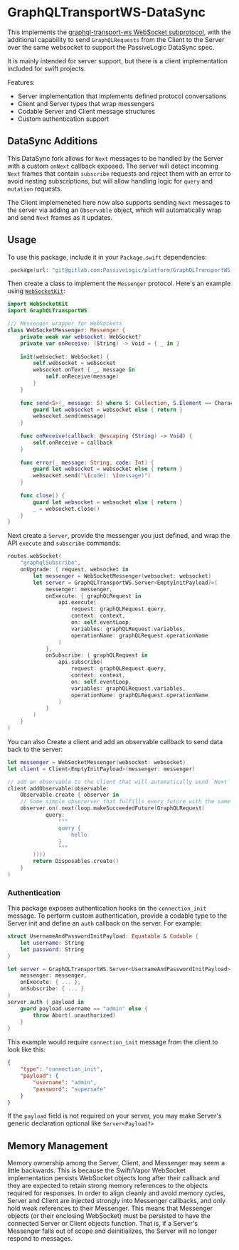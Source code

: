 # GraphQLTransportWS-DataSync

This implements the [graphql-transport-ws WebSocket subprotocol](https://github.com/enisdenjo/graphql-ws/blob/master/PROTOCOL.md), with the additional capability to send `GraphQLRequests` from the Client to the Server over the same websocket to support the PassiveLogic DataSync spec.

It is mainly intended for server support, but there is a client implementation included for swift projects.

Features:
- Server implementation that implements defined protocol conversations
- Client and Server types that wrap messengers
- Codable Server and Client message structures
- Custom authentication support

## DataSync Additions
This DataSync fork allows for `Next` messages to be handled by the Server with a custom `onNext` callback exposed. The server will detect incoming `Next` frames that contain `subscribe` requests and reject them with an error to avoid nesting subscriptions, but will allow handling logic for `query` and `mutation` requests.

The Client implemeneted here now also supports sending `Next` messages to the server via adding an `Observable` object, which will automatically wrap and send `Next` frames as it updates.

## Usage

To use this package, include it in your `Package.swift` dependencies:

```swift
.package(url: "git@gitlab.com:PassiveLogic/platform/GraphQLTransportWS.git", from: "<version>")
```

Then create a class to implement the `Messenger` protocol. Here's an example using
[`WebSocketKit`](https://github.com/vapor/websocket-kit):

```swift
import WebSocketKit
import GraphQLTransportWS

/// Messenger wrapper for WebSockets
class WebSocketMessenger: Messenger {
    private weak var websocket: WebSocket?
    private var onReceive: (String) -> Void = { _ in }
    
    init(websocket: WebSocket) {
        self.websocket = websocket
        websocket.onText { _, message in
            self.onReceive(message)
        }
    }
    
    func send<S>(_ message: S) where S: Collection, S.Element == Character {
        guard let websocket = websocket else { return }
        websocket.send(message)
    }
    
    func onReceive(callback: @escaping (String) -> Void) {
        self.onReceive = callback
    }
    
    func error(_ message: String, code: Int) {
        guard let websocket = websocket else { return }
        websocket.send("\(code): \(message)")
    }
    
    func close() {
        guard let websocket = websocket else { return }
        _ = websocket.close()
    }
}
```

Next create a `Server`, provide the messenger you just defined, and wrap the API `execute` and `subscribe` commands:

```swift
routes.webSocket(
    "graphqlSubscribe",
    onUpgrade: { request, websocket in
        let messenger = WebSocketMessenger(websocket: websocket)
        let server = GraphQLTransportWS.Server<EmptyInitPayload?>(
            messenger: messenger,
            onExecute: { graphQLRequest in
                api.execute(
                    request: graphQLRequest.query,
                    context: context,
                    on: self.eventLoop,
                    variables: graphQLRequest.variables,
                    operationName: graphQLRequest.operationName
                )
            },
            onSubscribe: { graphQLRequest in
                api.subscribe(
                    request: graphQLRequest.query,
                    context: context,
                    on: self.eventLoop,
                    variables: graphQLRequest.variables,
                    operationName: graphQLRequest.operationName
                )
            }
        )
    }
)
```

You can also Create a client and add an observable callback to send data back to the server:
```swift
let messenger = WebSocketMessenger(websocket: websocket)
let client = Client<EmptyInitPayload>(messenger: messenger)

// add an observable to the client that will automatically send `Next` frames to the server as it updates
client.addObservable(observable: 
    Observable.create { observer in
    // Some simple obsererver that fulfills every future with the same query. Your observer can be much more complex.
    observer.on(.next(loop.makeSucceededFuture(GraphQLRequest(
            query:
                """
                query {
                    hello
                }
                """
        ))))
        return Disposables.create()
    }
)
```

### Authentication

This package exposes authentication hooks on the `connection_init` message. To perform custom authentication,
provide a codable type to the Server init and define an `auth` callback on the server. For example:

```swift
struct UsernameAndPasswordInitPayload: Equatable & Codable {
    let username: String
    let password: String
}

let server = GraphQLTransportWS.Server<UsernameAndPasswordInitPayload>(
    messenger: messenger,
    onExecute: { ... },
    onSubscribe: { ... }
)
server.auth { payload in
    guard payload.username == "admin" else {
        throw Abort(.unauthorized)
    }
}
```

This example would require `connection_init` message from the client to look like this:

```json
{
    "type": "connection_init",
    "payload": {
        "username": "admin",
        "password": "supersafe"
    }
}
```

If the `payload` field is not required on your server, you may make Server's generic declaration optional like `Server<Payload?>`

## Memory Management

Memory ownership among the Server, Client, and Messenger may seem a little backwards. This is because the Swift/Vapor WebSocket 
implementation persists WebSocket objects long after their callback and they are expected to retain strong memory references to the 
objects required for responses. In order to align cleanly and avoid memory cycles, Server and Client are injected strongly into Messenger
callbacks, and only hold weak references to their Messenger. This means that Messenger objects (or their enclosing WebSocket) must
be persisted to have the connected Server or Client objects function. That is, if a Server's Messenger falls out of scope and deinitializes,
the Server will no longer respond to messages.
